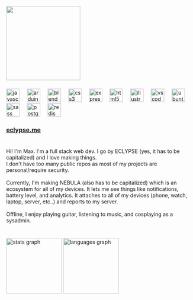 <div align="left">
  <img height="200" src="https://eclypse.me/media/svg/github_banner.png"  />
</div>

###

<div align="left">
  <img src="https://skillicons.dev/icons?i=js" height="36" alt="javascript logo"  />
  <img width="12" />
  <img src="https://skillicons.dev/icons?i=arduino" height="36" alt="arduino logo"  />
  <img width="12" />
  <img src="https://skillicons.dev/icons?i=blender" height="36" alt="blender logo"  />
  <img width="12" />
  <img src="https://skillicons.dev/icons?i=css" height="36" alt="css3 logo"  />
  <img width="12" />
  <img src="https://skillicons.dev/icons?i=express" height="36" alt="express logo"  />
  <img width="12" />
  <img src="https://skillicons.dev/icons?i=html" height="36" alt="html5 logo"  />
  <img width="12" />
  <img src="https://cdn.simpleicons.org/adobeillustrator/FF9A00" height="36" alt="illustrator logo"  />
  <img width="12" />
  <img src="https://skillicons.dev/icons?i=vscode" height="36" alt="vscode logo"  />
  <img width="12" />
  <img src="https://cdn.simpleicons.org/ubuntu/E95420" height="36" alt="ubuntu logo"  />
  <img width="12" />
  <img src="https://skillicons.dev/icons?i=sass" height="36" alt="sass logo"  />
  <img width="12" />
  <img src="https://skillicons.dev/icons?i=postgres" height="36" alt="postgresql logo"  />
  <img width="12" />
  <img src="https://skillicons.dev/icons?i=redis" height="36" alt="redis logo"  />
</div>

### 

<h3 align="left"><a href="https://eclypse.me">eclypse.me</a></h3>

###

<h1 align="left"></h1>

###

<p align="left">Hi! I'm Max. I'm a full stack web dev. I go by ECLYPSE (yes, it has to be capitalized) and  I love making things.<br>I don't have too many public repos as most of my projects are personal/require security.<br><br>Currently, I'm making NEBULA (also has to be capitalized) which is an ecosystem for all of my devices. It lets me see things like notifications, battery level, and analytics. It attaches to all of my devices (phone, watch, laptop, server, etc..) and reports to my server.<br><br>Offline, I enjoy playing guitar, listening to music, and cosplaying as a sysadmin.</p>

###

<h1 align="left"></h1>

###

<div align="left">
  <img src="https://github-readme-stats.vercel.app/api?username=maxwhitten&hide_title=false&hide_rank=false&show_icons=true&include_all_commits=true&count_private=true&disable_animations=false&theme=dark&locale=en&hide_border=true&order=1&custom_title=Statistics" height="150" alt="stats graph"  />
  <img src="https://github-readme-stats.vercel.app/api/top-langs?username=maxwhitten&locale=en&hide_title=false&layout=compact&card_width=320&langs_count=8&theme=dark&hide_border=true&order=2&custom_title=Languages" height="150" alt="languages graph"  />
</div>

###
